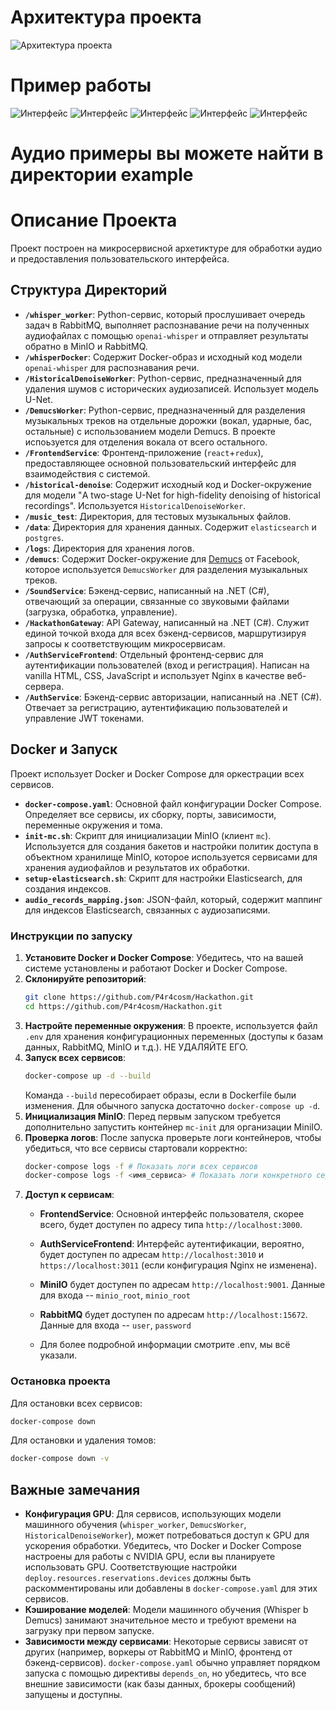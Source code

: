 # Архитектура проекта
![Архитектура проекта](photos\architecture.png)

# Пример работы
![Интерфейс](photos\1.jpg)
![Интерфейс](photos\2.jpg)
![Интерфейс](photos\3.jpg)
![Интерфейс](photos\4.jpg)
![Интерфейс](photos\5.jpg)

# Аудио примеры вы можете найти в директории example

# Описание Проекта

Проект построен на микросервисной архетиктуре для обработки аудио и предоставления пользовательского интерфейса.

## Структура Директорий

*   **`/whisper_worker`**: Python-сервис, который прослушивает очередь задач в RabbitMQ, выполняет распознавание речи на полученных аудиофайлах с помощью `openai-whisper` и отправляет результаты обратно в MinIO и RabbitMQ.
*   **`/whisperDocker`**: Содержит Docker-образ и исходный код модели `openai-whisper` для распознавания речи.
*   **`/HistoricalDenoiseWorker`**: Python-сервис, предназначенный для удаления шумов с исторических аудиозаписей. Использует модель U-Net.
*   **`/DemucsWorker`**: Python-сервис, предназначенный для разделения музыкальных треков на отдельные дорожки (вокал, ударные, бас, остальные) с использованием модели Demucs. В проекте испоьзуется для отделения вокала от всего остального.
*   **`/FrontendService`**: Фронтенд-приложение (`react`+`redux`), предоставляющее основной пользовательский интерфейс для взаимодействия с системой.
*   **`/historical-denoise`**: Содержит исходный код и Docker-окружение для модели "A two-stage U-Net for high-fidelity denoising of historical recordings". Используется `HistoricalDenoiseWorker`.
*   **`/music_test`**: Директория, для тестовых музыкальных файлов.
*   **`/data`**: Директория для хранения данных. Содержит `elasticsearch` и `postgres`.
*   **`/logs`**: Директория для хранения логов.
*   **`/demucs`**: Содержит Docker-окружение для [Demucs](https://github.com/adefossez/demucs) от Facebook, которое используется `DemucsWorker` для разделения музыкальных треков.
*   **`/SoundService`**: Бэкенд-сервис, написанный на .NET (C#), отвечающий за операции, связанные со звуковыми файлами (загрузка, обработка, управление).
*   **`/HackathonGateway`**: API Gateway, написанный на .NET (C#). Служит единой точкой входа для всех бэкенд-сервисов, маршрутизируя запросы к соответствующим микросервисам.
*   **`/AuthServiceFrontend`**: Отдельный фронтенд-сервис для аутентификации пользователей (вход и регистрация). Написан на vanilla HTML, CSS, JavaScript и использует Nginx в качестве веб-сервера.
*   **`/AuthService`**: Бэкенд-сервис авторизации, написанный на .NET (C#). Отвечает за регистрацию, аутентификацию пользователей и управление JWT токенами.

## Docker и Запуск

Проект использует Docker и Docker Compose для оркестрации всех сервисов.

*   **`docker-compose.yaml`**: Основной файл конфигурации Docker Compose. Определяет все сервисы, их сборку, порты, зависимости, переменные окружения и тома.
*   **`init-mc.sh`**: Скрипт для инициализации MinIO (клиент `mc`). Используется для создания бакетов и настройки политик доступа в объектном хранилище MinIO, которое используется сервисами для хранения аудиофайлов и результатов их обработки.
*   **`setup-elasticsearch.sh`**: Скрипт для настройки Elasticsearch, для создания индексов.
*   **`audio_records_mapping.json`**: JSON-файл, который, содержит маппинг для индексов Elasticsearch, связанных с аудиозаписями.

### Инструкции по запуску

1.  **Установите Docker и Docker Compose**: Убедитесь, что на вашей системе установлены и работают Docker и Docker Compose.
2.  **Склонируйте репозиторий**:
    ```bash
    git clone https://github.com/P4r4cosm/Hackathon.git
    cd https://github.com/P4r4cosm/Hackathon.git
    ```
3.  **Настройте переменные окружения**: В проекте, используется файл `.env` для хранения конфигурационных переменных (доступы к базам данных, RabbitMQ, MinIO и т.д.). НЕ УДАЛЯЙТЕ ЕГО.
4.  **Запуск всех сервисов**:
    ```bash
    docker-compose up -d --build
    ```
    Команда `--build` пересобирает образы, если в Dockerfile были изменения. Для обычного запуска достаточно `docker-compose up -d`.
5.  **Инициализация MinIO**: Перед первым запуском требуется дополнительно запустить контейнер `mc-init` для организации MiniIO.
6.  **Проверка логов**: После запуска проверьте логи контейнеров, чтобы убедиться, что все сервисы стартовали корректно:
    ```bash
    docker-compose logs -f # Показать логи всех сервисов
    docker-compose logs -f <имя_сервиса> # Показать логи конкретного сервиса
    ```
7.  **Доступ к сервисам**:
    *   **FrontendService**: Основной интерфейс пользователя, скорее всего, будет доступен по адресу типа `http://localhost:3000`.
    *   **AuthServiceFrontend**: Интерфейс аутентификации, вероятно, будет доступен по адресам `http://localhost:3010` и `https://localhost:3011` (если конфигурация Nginx не изменена).
    *   **MiniIO** будет доступен по адресам `http://localhost:9001`. Данные для входа -- `minio_root`, `minio_root`
    * **RabbitMQ** будет доступен по адресам `http://localhost:15672`. Данные для входа -- `user`, `password`

    * Для более подробной информации смотрите .env, мы всё указали.

### Остановка проекта

Для остановки всех сервисов:

```bash
docker-compose down
```

Для остановки и удаления томов:

```bash
docker-compose down -v
```

## Важные замечания

*   **Конфигурация GPU**: Для сервисов, использующих модели машинного обучения (`whisper_worker`, `DemucsWorker`, `HistoricalDenoiseWorker`), может потребоваться доступ к GPU для ускорения обработки. Убедитесь, что Docker и Docker Compose настроены для работы с NVIDIA GPU, если вы планируете использовать GPU. Соответствующие настройки `deploy.resources.reservations.devices` должны быть раскомментированы или добавлены в `docker-compose.yaml` для этих сервисов.
*   **Кэширование моделей**: Модели машинного обучения (Whisper b Demucs) занимают значительное место и требуют времени на загрузку при первом запуске.
*   **Зависимости между сервисами**: Некоторые сервисы зависят от других (например, воркеры от RabbitMQ и MinIO, фронтенд от бэкенд-сервисов). `docker-compose.yaml` обычно управляет порядком запуска с помощью директивы `depends_on`, но убедитесь, что все внешние зависимости (как базы данных, брокеры сообщений) запущены и доступны.

